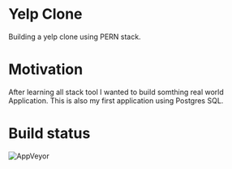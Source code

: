 # Yelp Clone 
Building a yelp clone using PERN stack.

# Motivation 
After learning all stack tool I wanted to build somthing real world Application. This is also my first application using Postgres SQL.

# Build status
<img alt="AppVeyor" src="https://img.shields.io/appveyor/build/dev1031/yelp-pern-clone">